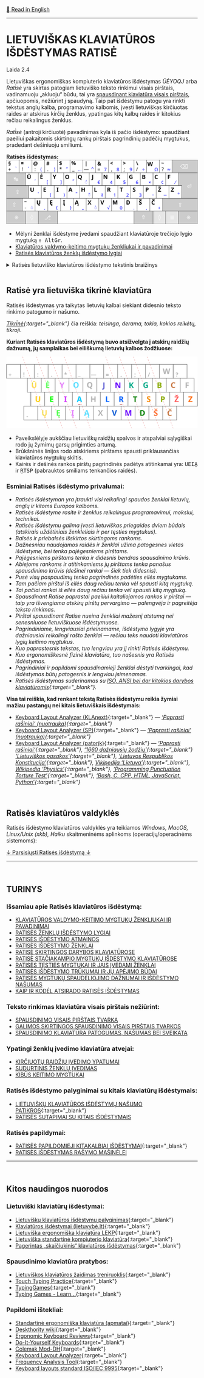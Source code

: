[🏴󠁧󠁢󠁥󠁮󠁧󠁿 Read in English](README_eng.md)

-----------------------------------------------


# LIETUVIŠKAS KLAVIATŪROS IŠDĖSTYMAS RATISĖ

Laida 2.4


Lietuviškas ergonomiškas kompiuterio klaviatūros išdėstymas _ŪĖYOQJ_ arba _Rati̇̀sė_ yra skirtas patogiam lietuviško teksto rinkimui visais pirštais, vadinamuoju „akluoju“ būdu, tai yra [spausdinant klaviatūra visais pirštais](docs/spausdinimo-visais-pirstais-tvarka.md), apčiuopomis, nežiūrint į spaudyną. Taip pat išdėstymu patogu yra rinkti tekstus anglų kalba, programavimo kalbomis, įvesti lietuviškas kirčiuotas raides ar atskirus kirčių ženklus, ypatingas kitų kalbų raides ir kitokius rečiau reikalingus ženklus.

_Rati̇̀sė_ (antroji kirčiuotė) pavadinimas kyla iš pačio išdėstymo: spaudžiant paeiliui pakaitomis skirtingų rankų pirštais pagrindinių padėčių mygtukus, pradedant dešiniuoju smiliumi.


__Ratisės išdėstymas:__
![Lietuviškas tikrinės klaviatūros išdėstymas ŪĖYOQJ Ratisė ISO](docs/images/kb-lt-ratise-iso.svg)

+ Mėlyni ženklai išdėstyme įvedami spaudžiant klaviatūroje trečiojo lygio mygtuką <kbd>⇮ AltGr</kbd>.
+ [Klaviatūros valdymo-keitimo mygtukų ženkliukai ir pavadinimai](docs/klaviaturos-valdymo-mygtukai.md)
+ [Ratisės klaviatūros ženklų išdėstymo lygiai](docs/ratises-isdestymo-lygiai.md)

<details>
<summary>Ratisės lietuviško klaviatūros išdėstymo tekstinis braižinys</summary>
<pre style="font-size: 60%">
╔═════╦═════╦═════╦═════╦═════╦═════╦═════╦═════╦═════╦═════╦═════╦═════╦═════╦═══════════╗
║ §   ║ ¤   ║ @   ║ #   ║ $   ║ %   ║ |   ║ &   ║ <   ║ >   ║ \   ║ W   ║ ~   ║ Backspace ║
║ + ` ║ ! ’ ║ : ⟨ ║ . ⟩ ║ * ” ║ _ … ║ — ^ ║ = 7 ║ , 8 ║ ; 9 ║ / ÷ ║   Ω ║ ? ≈ ║           ║
╠═════╩══╦══╩══╦══╩══╦══╩══╦══╩══╦══╩══╦══╩══╦══╩══╦══╩══╦══╩══╦══╩══╦══╩══╦══╩══╦════════╣
║ Tab    ║ Ū   ║ Ė   ║ Y   ║ O   ║ Q   ║ J   ║ N   ║ K   ║ G   ║ B   ║ C   ║ F   ║  Enter ║
║        ║   ‘ ║   [ ║   ] ║   “ ║   ́  ║   € ║   4 ║   5 ║   6 ║   × ║   ¢ ║   / ║        ║
╠════════╩═╦═══╩═╦═══╩═╦═══╩═╦═══╩═╦═══╩═╦═══╩═╦═══╩═╦═══╩═╦═══╩═╦═══╩═╦═══╩═╦═══╩═╗      ║
║ CapsLock ║ U   ║ E   ║ I   ║ A   ║ H   ║ L   ║ R   ║ T   ║ S   ║ P   ║ Ž   ║ Z   ║      ║
║          ║   ' ║   ( ║   ) ║   " ║   ̃  ║   ł ║   1 ║   2 ║   3 ║   - ║   − ║   ° ║      ║
╠═══════╦══╩══╦══╩══╦══╩══╦══╩══╦══╩══╦══╩══╦══╩══╦══╩══╦══╩══╦══╩══╦══╩══╦══╩═════╩══════╣
║ Shift ║ –   ║ Ų   ║ Ę   ║ Į   ║ Ą   ║ X   ║ V   ║ M   ║ D   ║ Š   ║ Č   ║         Shift ║
║       ║ - ̇  ║   ‚ ║   { ║   } ║   „ ║   ̀  ║   √ ║   0 ║   . ║   , ║   + ║               ║
╠═══════╩═╦═══╩═╦═══╩═╦═══╩═══╦═╩═════╩═════╩═════╩═════╩════╦╩═════╩╦════╩╦═════╦════════╣
║ Ctrl    ║ Fn  ║ OS  ║  Alt  ║                              ║ AltGr ║ OS  ║ Mn  ║   Ctrl ║
║         ║     ║     ║       ║                              ║       ║     ║     ║        ║
╚═════════╩═════╩═════╩═══════╩══════════════════════════════╩═══════╩═════╩═════╩════════╝

* Mygtuko ženklų lygių tekstinis braižinys:

╔═════╗
║ 2 4 ║
║ 1 3 ║
╚═════╝

• 1 — Pagrindinis, pirmasis lygis;
• 2 — ⇧ Shift — antrasis lygis;
• 3 — ⇮ AltGr — trečiasis lygis;
• 4 — ⇮ AltGr + ⇧ Shift — ketvirtasis lygis.
</pre>
</details>

<br>
 
## Ratisė yra lietuviška tikrinė klaviatūra

Ratisės išdėstymas yra taikytas lietuvių kalbai siekiant didesnio teksto rinkimo patogumo ir našumo.

*[Tikri̇̀nė](http://www.lkz.lt/?zodis=tikrinis&id=26058900000){:target="_blank"}* čia reiškia: _teisinga, derama, tokia, kokios reikėtų, tikroji_.

__Kuriant Ratisės klaviatūros išdėstymą buvo atsižvelgta į atskirų raidžių dažnumą, jų samplaikas bei eiliškumą lietuvių kalbos žodžiuose:__

![Lietuviška tikrinė klaviatūra ŪĖYOQJ Ratisė (ISO), raidžių išdėstymas pagal jų pobūdį ir dažnumą](docs/images/kb-lt-ratises-spaudrika.svg)

+ Paveikslėlyje aukščiau lietuviškų raidžių spalvos ir atspalviai sąlygiškai rodo jų žymimų garsų prigimties artumą.
+ Brūkšninės linijos rodo atskiriems pirštams spausti priklausančias klaviatūros mygtukų skiltis.
+ Kairės ir dešinės rankos pirštų pagrindinės padėtys atitinkamai yra: <kbd>U</kbd><kbd>E</kbd><kbd>I</kbd><kbd>A̱</kbd> ir <kbd>Ṟ</kbd><kbd>T</kbd><kbd>S</kbd><kbd>P</kbd> (pabrauktos smiliams tenkančios raidės).

### Esminiai Ratisės išdėstymo privalumai:

+ _Ratisės išdėstyman yra įtraukti visi reikalingi spaudos ženklai lietuvių, anglų ir kitoms Europos kalboms._
+ _Ratisės išdėstyme rasite ir ženklus reikalingus programavimui, mokslui, technikai._
+ _Ratisės išdėstymu galima įvesti lietuviškas priegaides dviem būdais (atskirais uždėtiniais ženkleliais ir per tęsties mygtukus)._
+ _Balsės ir priebalsės išskirtos skirtingoms rankoms._
+ _Dažnesniau naudojamos raidės ir ženklai užima patogesnes vietas išdėstyme, bei tenka pajėgesniems pirštams._
+ _Pajėgesniems pirštams tenka ir didesnis bendras spausdinimo krūvis._
+ _Abiejoms rankoms ir atitinkamiems jų pirštams tenka panašus spausdinimo krūvis (dešinei rankai — šiek tiek didesnis)._
+ _Pusė visų paspaudimų tenka pagrindinės padėties eilės mygtukams._
+ _Tam pačiam pirštui iš eilės daug rečiau tenka vėl spausti kitą mygtuką._
+ _Tai pačiai rankai iš eilės daug rečiau tenka vėl spausti kitą mygtuką._
+ _Spausdinant Ratise paprastai paeiliui kaitaliojamos rankos ir pirštai — taip yra išvengiama atskirų pirštų pervargimo — palengvėja ir pagreitėja teksto rinkimas._
+ _Pirštai spausdinant Ratise nueina ženkliai mažesnį atstumą nei senesniuose lietuviškuose išdėstymuose._
+ _Pagrindiniame, lengviausiai prieinamame, išdėstymo lygyje yra dažniausiai reikalingi rašto ženklai — rečiau teks naudoti klaviatūros lygių keitimo mygtukus._
+ _Kuo paprastesnis tekstas, tuo lengviau yra jį rinkti Ratisės išdėstymu._
+ _Kuo ergonomiškesnė fizinė klaviatūra, tuo našesnis yra Ratisės išdėstymas._
+ _Pagrindiniai ir papildomi spausdinamieji ženklai dėstyti tvarkingai, kad išdėstymas būtų patogesnis ir lengviau įsimenamas._
+ *Ratisės išdėstymas suderinamas su [ISO, ANSI bei dar kitokios darybos klaviatūromis](docs/images/ratise-iso-variantai.png){:target="_blank"}.*

__Visa tai reiškia, kad renkant tekstą Ratisės išdėstymu reikia žymiai mažiau pastangų nei kitais lietuviškais išdėstymais:__

- [Keyboard Layout Analyzer (KLAnext)](https://klanext.keyboard-design.com/#/main){:target="_blank"} — *[‘Paprasti rašiniai’ (nuotrauka)](https://albuck.github.io/lithuanian-keyboard-layouts/images/test-klanext-lt-txt.png){:target="_blank"}*
- [Keyboard Layout Analyzer (SP)](https://stevep99.github.io/keyboard-layout-analyzer/#/main){:target="_blank"} — *[‘Paprasti rašiniai’ (nuotrauka)](https://albuck.github.io/lithuanian-keyboard-layouts/images/test-sp-lt-txt.png){:target="_blank"}*
- [Keyboard Layout Analyzer (patorjk)](http://patorjk.com/keyboard-layout-analyzer/#/about){:target="_blank"} — *[‘Paprasti rašiniai’](http://patorjk.com/keyboard-layout-analyzer/#/load/4dXzM6GS){:target="_blank"},  [‘1660 dažniausių žodžių’](http://patorjk.com/keyboard-layout-analyzer/#/load/tjM7xwzK){:target="_blank"}  [‘Lietuviškos pasakos’](http://patorjk.com/keyboard-layout-analyzer/#/load/rQDGFz81){:target="_blank"}, [‘Lietuvos Respublikos Konstitucija’](http://patorjk.com/keyboard-layout-analyzer/#/load/FKxkC94M){:target="_blank"}, [Vikipedija ‘Lietuva’](http://patorjk.com/keyboard-layout-analyzer/#/load/hsKjZhC7){:target="_blank"}, [Wikipedia ‘Physics’](http://patorjk.com/keyboard-layout-analyzer/#/load/FtrXp5xW){:target="_blank"}, [‘Programming Punctuation Torture Test’](http://patorjk.com/keyboard-layout-analyzer/#/load/sdc4LPrC){:target="_blank"}, [‘Bash, C, CPP, HTML, JavaScript, Python’](http://patorjk.com/keyboard-layout-analyzer/#/load/Qz6cKHCn){:target="_blank"}*


<br>
 
## Ratisės klaviatūros valdyklės

Ratisės išdėstymo klaviatūros valdyklės yra teikiamos _Windows, MacOS, Linux/Unix (xkb), Haiku_ skaitmeninėms aplinkoms (operacijų/operacinėms sistemoms):

[↓ Parsisiųsti Ratisės išdėstymą ↓](https://github.com/albuck/ratise/zipball/master)


--------------------------------------------------------------------

<br>

## TURINYS

### Išsamiau apie Ratisės klaviatūros išdėstymą:
- [KLAVIATŪROS VALDYMO-KEITIMO MYGTUKŲ ŽENKLIUKAI IR PAVADINIMAI](docs/klaviaturos-valdymo-mygtukai.md)
- [RATISĖS ŽENKLŲ IŠDĖSTYMO LYGIAI](docs/ratises-isdestymo-lygiai.md)
- [RATISĖS IŠDĖSTYMO ATMAINOS](docs/ratises-atmainos.md)
- [RATISĖS IŠDĖSTYMO ŽENKLAI](docs/ratises-isdestymo-zenklai.md)
- [RATISĖ SKIRTINGOS DARYBOS KLAVIATŪROSE](docs/ratise-skirtingos-darybos-klaviaturose.md)
- [RATISĖ STAČIAKAMPIO MYGTUKŲ IŠDĖSTYMO KLAVIATŪROSE](docs/ratise-staciakampese-klaviaturose.md)
- [RATISĖS TĘSTIES MYGTUKAI IR JAIS ĮVEDAMI ŽENKLAI](docs/ratises-testies-mygtukai.md)
- [RATISĖS IŠDĖSTYMO TRŪKUMAI IR JŲ APĖJIMO BŪDAI](docs/ratises-trukumu-apejimas.md)
- [RATISĖS MYGTUKŲ SPAUDELIOJIMO DAŽNUMAI IR IŠDĖSTYMO NAŠUMAS](docs/mygtuku-spaudeliojimo-daznumai.md)
- [KAIP IR KODĖL ATSIRADO RATISĖS IŠDĖSTYMAS](docs/kaip-atsirado-ratise-isdestymas.md)

### Teksto rinkimas klaviatūra visais pirštais nežiūrint:
- [SPAUSDINIMO VISAIS PIRŠTAIS TVARKA](docs/spausdinimo-visais-pirstais-tvarka.md)
- [GALIMOS SKIRTINGOS SPAUSDINIMO VISAIS PIRŠTAIS TVARKOS](docs/skirtingos-spausdinimo-tvarkos.md)
- [SPAUSDINIMO KLAVIATŪRA PATOGUMAS, NAŠUMAS BEI SVEIKATA](docs/spausdinimo-klaviatura-patogumas.md)

### Ypatingi ženklų įvedimo klaviatūra atvejai:
- [KIRČIUOTŲ RAIDŽIŲ ĮVEDIMO YPATUMAI](docs/kirciuotos-raides.md)
- [SUDURTINIS ŽENKLŲ ĮVEDIMAS](docs/sudurtinis-zenklu-ivedimas.md)
- [KIBŪS KEITIMO MYGTUKAI](docs/kibus-keitimo-mygtukai.md)


### Ratisės išdėstymo palyginimai su kitais klaviatūrų išdėstymais:
- [LIETUVIŠKŲ KLAVIATŪROS IŠDĖSTYMŲ NAŠUMO PATIKROS](https://albuck.github.io/lithuanian-keyboard-layouts/lt-isdestymu-patikros.html){:target="_blank"}
- [RATISĖS SUTAPIMAI SU KITAIS IŠDĖSTYMAIS](docs/sutapimai.md)

### Ratisės papildymai:
- [RATISĖS PAPILDOMIEJI KITAKALBIAI IŠDĖSTYMAI](https://github.com/albuck/ratise_kitakalbe){:target="_blank"}
- [RATISĖS IŠDĖSTYMAS RAŠYMO MAŠINĖLEI](docs/ratise-spausdykle.md)

-----------------------------------------------

<br>
 
## Kitos naudingos nuorodos

### Lietuviški klaviatūrų išdėstymai:
- [Lietuviškų klaviatūros išdėstymų palyginimas](https://albuck.github.io/lithuanian-keyboard-layouts/){:target="_blank"}
- [Klaviatūros išdėstymai (lietuvybė.lt)](http://lietuvybė.lt/standartai/klaviat%C5%ABros-i%C5%A1d%C4%97stymai/){:target="_blank"}
- [Lietuviška ergonomiška klaviatūra LEKP](https://lekp.info/){:target="_blank"}
- [Lietuviška standartinė kompiuterio klaviatūra](http://www.ims.mii.lt/klav/){:target="_blank"}
- [Pagerintas „skaičiukinis“ klaviatūros išdėstymas](https://rimas.kudelis.lt/numeric/){:target="_blank"}


### Spausdinimo klaviatūra pratybos:
- [Lietuviškos klaviatūros žaidimas treniruoklis](https://www.lietutis.lt/){:target="_blank"}
- [Touch Typing Practice](https://www.typingstudy.com/){:target="_blank"}
- [TypingGames](https://www.typinggames.zone/){:target="_blank"}
- [Typing Games - Learn...](https://www.typing.com/student/games){:target="_blank"}


### Papildomi ištekliai:
- [Standartinė ergonomiška klaviatūra (apmatai)](https://albuck.github.io/SEL-keyboard/SKAITYK.html){:target="_blank"}
- [Deskthority wiki](https://deskthority.net/wiki/Main_Page){:target="_blank"}
- [Ergonomic Keyboard Reviews](http://xahlee.info/kbd/ergonomic_keyboards_index.html){:target="_blank"}
- [Do-It-Yourself Keyboards](http://xahlee.info/kbd/diy_keyboards_index.html){:target="_blank"}
- [Colemak Mod-DH](https://colemakmods.github.io/mod-dh/){:target="_blank"}
- [Keyboard Layout Analyzer](http://patorjk.com/keyboard-layout-analyzer/#/main){:target="_blank"}
- [Frequency Analysis Tool](https://www.dcode.fr/frequency-analysis){:target="_blank"}
- [Keyboard layouts standard ISO/IEC 9995](https://en.wikipedia.org/wiki/ISO/IEC_9995){:target="_blank"}

